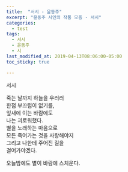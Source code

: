 ```yaml
---
title:  "서시 - 윤동주"
excerpt: "윤동주 시인의 작품 모음 - 서시"
categories:
  - test
tags:
  - 서시
  - 윤동주
  - 시
last_modified_at: 2019-04-13T08:06:00-05:00
toc_sticky: true

---
```


서시

죽는 날까지 하늘을 우러러  
한점 부끄럼이 없기를,  
잎새에 이는 바람에도  
나는 괴로워했다.  
별을 노래하는 마음으로  
모든 죽어가는 것을 사랑해야지  
그리고 나한테 주어진 길을  
걸어가야겠다.  

오늘밤에도 별이 바람에 스치운다.